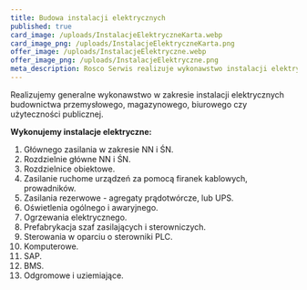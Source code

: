 ```yaml
---
title: Budowa instalacji elektrycznych
published: true
card_image: /uploads/InstalacjeElektryczneKarta.webp
card_image_png: /uploads/InstalacjeElektryczneKarta.png
offer_image: /uploads/InstalacjeElektryczne.webp
offer_image_png: /uploads/InstalacjeElektryczne.png
meta_description: Rosco Serwis realizuje wykonawstwo instalacji elektrycznych na terenie Nowego Sącza. Zainstalowane przez nas instalacje cechują się przede wszystkim komfortem i bezpieczeństwem.
---
```


Realizujemy generalne wykonawstwo w zakresie instalacji elektrycznych budownictwa przemysłowego, magazynowego, biurowego czy użyteczności publicznej.

**Wykonujemy instalacje elektryczne:**

1. Głównego zasilania w zakresie NN i ŚN.
2. Rozdzielnie główne NN i ŚN.
3. Rozdzielnice obiektowe.
4. Zasilanie ruchome urządzeń za pomocą firanek kablowych, prowadników.
5. Zasilania rezerwowe - agregaty prądotwórcze, lub UPS.
6. Oświetlenia ogólnego i awaryjnego.
7. Ogrzewania elektrycznego.
8. Prefabrykacja szaf zasilających i sterowniczych.
9. Sterowania w oparciu o sterowniki PLC.
10. Komputerowe.
11. SAP.
12. BMS.
13. Odgromowe i uziemiające.
